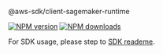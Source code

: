 @aws-sdk/client-sagemaker-runtime

[![NPM version](https://img.shields.io/npm/v/@aws-sdk/client-sagemaker-runtime/beta.svg)](https://www.npmjs.com/package/@aws-sdk/client-sagemaker-runtime)
[![NPM downloads](https://img.shields.io/npm/dm/@aws-sdk/client-sagemaker-runtime.svg)](https://www.npmjs.com/package/@aws-sdk/client-sagemaker-runtime)

For SDK usage, please step to [SDK reademe](https://github.com/aws/aws-sdk-js-v3).
